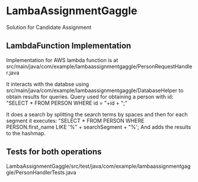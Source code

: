 # LambaAssignmentGaggle
Solution for Candidate Assignment

## LambdaFunction Implementation
Implementation for AWS lambda function is at
src/main/java/com/example/lambaassignmentgaggle/PersonRequestHandler.java

It interacts with the databse using src/main/java/com/example/lambaassignmentgaggle/DatabaseHelper to obtain results for queries.
Query used for obtaining a person with id: "SELECT * FROM PERSON WHERE id = "+id + ";"

It does a search by splitting the search terms by spaces and then for each segment it executes:
"SELECT * FROM PERSON WHERE PERSON.first_name LIKE '%" + searchSegment + "%';
And adds the results to the hashmap.

## Tests for both operations
LambaAssignmentGaggle/src/test/java/com/example/lambaassignmentgaggle/PersonHandlerTests.java
